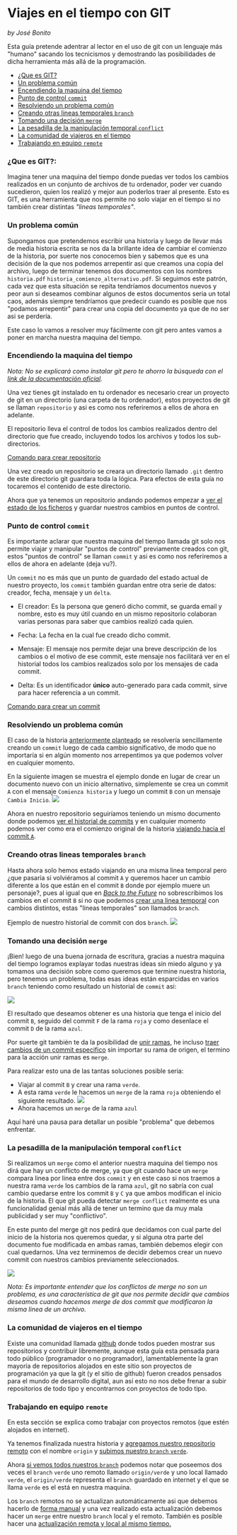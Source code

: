 # Viajes en el tiempo con GIT

_by José Bonito_

Esta guía pretende adentrar al lector en el uso de git con un lenguaje más "humano" sacando los tecnicismos y demostrando las posibilidades de dicha herramienta más allá de la programación.

- [¿Que es GIT?](#que-es-git)
- [Un problema común](#un-problema-común)
- [Encendiendo la maquina del tiempo](#encendiendo-la-maquina-del-tiempo)
- [Punto de control `commit`](#punto-de-control-commit)
- [Resolviendo un problema común](#resolviendo-un-problema-común)
- [Creando otras lineas temporales `branch`](#creando-otras-lineas-temporales-branch)
- [Tomando una decisión `merge`](#tomando-una-decisión-merge)
- [La pesadilla de la manipulación temporal `conflict`](#la-pesadilla-de-la-manipulación-temporal-conflict)
- [La comunidad de viajeros en el tiempo](#la-comunidad-de-viajeros-en-el-tiempo)
- [Trabajando en equipo `remote`](#trabajando-en-equipo-remote)

### ¿Que es GIT?:

Imagina tener una maquina del tiempo donde puedas ver todos los cambios realizados en un conjunto de archivos de tu ordenador, poder ver cuando sucedieron, quien los realizó y mejor aun poderlos traer al presente. Esto es GIT, es una herramienta que nos permite no solo viajar en el tiempo si no también crear distintas _"lineas temporales"_.

### Un problema común

Supongamos que pretendemos escribir una historia y luego de llevar más de media historia escrita se nos da la brillante idea de cambiar el comienzo de la historia, por suerte nos conocemos bien y sabemos que es una decisión de la que nos podemos arrepentir asi que creamos una copia del archivo, luego de terminar tenemos dos documentos con los nombres `historia.pdf` `historia_comienzo_alternativo.pdf`. Si seguimos este patrón, cada vez que esta situación se repita tendríamos documentos nuevos y peor aun si deseamos combinar algunos de estos documentos seria un total caos, además siempre tendríamos que predecir cuando es posible que nos "podamos arrepentir" para crear una copia del documento ya que de no ser asi se perdería.

Este caso lo vamos a resolver muy fácilmente con git pero antes vamos a poner en marcha nuestra maquina del tiempo.

### Encendiendo la maquina del tiempo

_Nota: No se explicará como instalar git pero te ahorro la búsqueda con el [link de la documentación oficial](https://git-scm.com/book/es/v1/Empezando-Instalando-Git)._

Una vez tienes git instalado en tu ordenador es necesario crear un proyecto de git en un directorio (una carpeta de tu ordenador), estos proyectos de git se llaman `repositorio` y asi es como nos referiremos a ellos de ahora en adelante.

El repositorio lleva el control de todos los cambios realizados dentro del directorio que fue creado, incluyendo todos los archivos y todos los sub-directorios.

[Comando para crear repositorio](COMMANDS.md#crear-el-repositorio-git-init-ruta)

Una vez creado un repositorio se creara un directorio llamado `.git` dentro de este directorio git guardara toda la lógica. Para efectos de esta guía no tocaremos el contenido de este directorio.

Ahora que ya tenemos un repositorio andando podemos empezar a [ver el estado de los ficheros](COMMANDS.md#ver-el-estado-de-los-ficheros-git-status) y guardar nuestros cambios en puntos de control.

### Punto de control `commit`

Es importante aclarar que nuestra maquina del tiempo llamada git solo nos permite viajar y manipular "puntos de control" previamente creados con git, estos "puntos de control" se llaman `commit` y asi es como nos referiremos a ellos de ahora en adelante (deja vu?).

Un `commit` no es más que un punto de guardado del estado actual de nuestro proyecto, los `commit` también guardan entre otra serie de datos: creador, fecha, mensaje y un `delta`.

- El creador: Es la persona que generó dicho commit, se guarda email y nombre, esto es muy útil cuando en un mismo repositorio colaboran varias personas para saber que cambios realizó cada quien.

- Fecha: La fecha en la cual fue creado dicho commit.

- Mensaje: El mensaje nos permite dejar una breve descripción de los cambios o el motivo de ese commit, este mensaje nos facilitará ver en el historial todos los cambios realizados solo por los mensajes de cada commit.

- Delta: Es un identificador **único** auto-generado para cada commit, sirve para hacer referencia a un commit.

[Comando para crear un commit](COMMANDS.md#crear-un-commit-git-commit-m-mensaje-del-commit)

### Resolviendo un problema común

El caso de la historia [anteriormente planteado](#un-problema-común) se resolvería sencillamente creando un `commit` luego de cada cambio significativo, de modo que no importaría si en algún momento nos arrepentimos ya que podemos volver en cualquier momento.

En la siguiente imagen se muestra el ejemplo donde en lugar de crear un documento nuevo con un inicio alternativo, simplemente se crea un commit `A` con el mensaje `Comienza historia` y luego un commit `B` con un mensaje `Cambia Inicio`.
![](./images/inicio-alternativo.png)

Ahora en nuestro repositorio seguiríamos teniendo un mismo documento donde podemos [ver el historial de commits](COMMANDS.md#ver-historial-de-commits-git-log) y en cualquier momento podemos ver como era el comienzo original de la historia [viajando hacia el commit `A`](COMMANDS.md#viajando-entre-commits-git-checkout-nombre-branch-o-delta-commit).

### Creando otras lineas temporales `branch`

Hasta ahora solo hemos estado viajando en una misma linea temporal pero ¿que pasaría si volviéramos al commit `A` y queremos hacer un cambio diferente a los que están en el commit `B` donde por ejemplo muere un personaje?, pues al igual que en _[Back to the Future](https://es.wikipedia.org/wiki/Back_to_the_Future)_ no sobrescribimos los cambios en el commit `B` si no que podemos [crear una linea temporal](COMMANDS.md#crear-rama-git-checkout-b-nombre-rama-nueva) con cambios distintos, estas "lineas temporales" son llamados `branch`.

Ejemplo de nuestro historial de commit con dos `branch`.
![](./images/inicio-muere-john.png)

### Tomando una decisión `merge`

¡Bien! luego de una buena jornada de escritura, gracias a nuestra maquina del tiempo logramos explayar todas nuestras ideas sin miedo alguno y ya tomamos una decisión sobre como queremos que termine nuestra historia, pero tenemos un problema, todas esas ideas están esparcidas en varios `branch` teniendo como resultado un historial de `commit` asi:

![](./images/lineas-temporales.png)

El resultado que deseamos obtener es una historia que tenga el inicio del commit `B`, seguido del commit `F` de la rama `roja` y como desenlace el commit `D` de la rama `azul`.

Por suerte git también te da la posibilidad de [unir ramas](COMMANDS.md#unir-ramas-git-merge-rama-a-unir), he incluso [traer cambios de un commit especifico](#traer-ficheros-de-otra-rama-o-commit-git-checkout-nombre-branch-o-delta-commit-fichero-o-directorio) sin importar su rama de origen, el termino para la acción unir ramas es `merge`.

Para realizar esto una de las tantas soluciones posible seria:

- Viajar al commit `B` y crear una rama `verde`.
- A esta rama `verde` le hacemos un `merge` de la rama `roja` obteniendo el siguiente resultado.
  ![](./images/lineas-temporales-final.png)
- Ahora hacemos un `merge` de la rama `azul`

Aquí haré una pausa para detallar un posible "problema" que debemos enfrentar.

### La pesadilla de la manipulación temporal `conflict`

Si realizamos un `merge` como el anterior nuestra maquina del tiempo nos dirá que hay un conflicto de merge, ya que git cuando hace un `merge` compara linea por linea entre dos `commit` y en este caso si nos traemos a nuestra rama `verde` los cambios de la rama `azul`, git no sabría con cual cambio quedarse entre los commit `B` y `C` ya que ambos modifican el inicio de la historia. El que git pueda detectar `merge conflict` realmente es una funcionalidad genial más allá de tener un termino que da muy mala publicidad y ser muy "conflictivo".

En este punto del merge git nos pedirá que decidamos con cual parte del inicio de la historia nos queremos quedar, y si alguna otra parte del documento fue modificada en ambas ramas, también debemos elegir con cual quedarnos.
Una vez terminemos de decidir debemos crear un nuevo commit con nuestros cambios previamente seleccionados.

![](./images/pesadilla.png)

_Nota: Es importante entender que los conflictos de merge no son un problema, es una característica de git que nos permite decidir que cambios deseamos cuando hacemos merge de dos commit que modificaron la misma linea de un archivo._

### La comunidad de viajeros en el tiempo

Existe una comunidad llamada [github](https://github.com/) donde todos pueden mostrar sus repositorios y contribuir libremente, aunque esta guía esta pensada para todo público (programador o no programador), lamentablemente la gran mayoría de repositorios alojados en este sitio son proyectos de programación ya que la git (y el sitio de github) fueron creados pensados para el mundo de desarrollo digital, aun así esto no nos debe frenar a subir repositorios de todo tipo y encontrarnos con proyectos de todo tipo.

### Trabajando en equipo `remote`

En esta sección se explica como trabajar con proyectos remotos (que estén alojados en internet).

Ya tenemos finalizada nuestra historia y [agregamos nuestro repositorio remoto](COMMANDS.md#agregar-repositorio-remoto-git-remote-add-nombre-url-repo) con el nombre `origin` y [subimos nuestro `branch` `verde`](#subir-cambios-git-push-repo-rama).

Ahora [si vemos todos nuestros `branch`](COMMANDS.md#ver-listado-de-ramas-git-branch) podemos notar que poseemos dos veces el `branch` `verde` uno remoto llamado `origin/verde` y uno local llamado `verde`, el `origin/verde` representa el `branch` guardado en internet y el que se llama `verde` es el está en nuestra maquina.

Los `branch` remotos no se actualizan automáticamente asi que debemos hacerlo de [forma manual](COMMANDS.md#actualizar-branch-remoto-git-fetch-repo) y una vez realizado esta actualización debemos hacer un `merge` entre nuestro `branch` local y el remoto.
También es posible hacer una [actualización remota y local al mismo tiempo.](COMMANDS.md#actualizar-branch-remoto-y-local-git-pull-repo)
